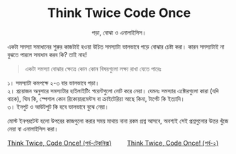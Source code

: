 <h1 align="center">Think Twice Code Once</h1>
<p align="center">পড়া,  বোঝা ও এনালাইসিস।</p>

<p>
একটা সমস্যা সমাধানের শুরুর কাজটাই হওয়া উচিত সমস্যাটা ভালভাবে পড়ে বোঝার চেষ্টা করা। কারন সমস্যাটাই না বুঝতে পারলে সমাধান করব কি? তাই নাহ!

>একটা সমস্যা বোঝার ক্ষেত্রে কোন কোন বিষয়গুলো লক্ষ্য রাখা যেতে পারেঃ

১। সমস্যাটা কমপক্ষে ২-৩ বার ভালভাবে পড়া।</br>
২। প্রয়োজন অনুসারে সমস্যাটার হাইলাইটিং পয়েন্টগুলো নোট করে নেয়া। যেমনঃ সমস্যার এক্টোরগুলো কারা (যদি থাকে), থিম কি, স্পেশাল কোন রিকোয়ারমেন্টস বা ক্রাইটেরিয়া আছে কিনা, টার্গেট কি ইত্যাদি।</br>
৩। ইনপুট ও আউটপুট কি হবে ভালভাবে বুঝে নেয়া।</br>

মোস্ট ইনপরটেন্ট হলো উপরের কাজগুলো করার সময় মাথায় নানা রকম প্রশ্ন আসবে, অবশ্যই সেই প্রশ্নগুলোর উত্তর খুঁজে নেয়া বা এনালাইসিস করা।
</p>

[Think Twice, Code Once! (পর্ব-টেকনিক্স)](TECHNIQUES.md)&nbsp;&nbsp;&nbsp;&nbsp;&nbsp;&nbsp;&nbsp;&nbsp;&nbsp;[Think Twice, Code Once! (পর্ব-২)](STEP_TWO.md)

